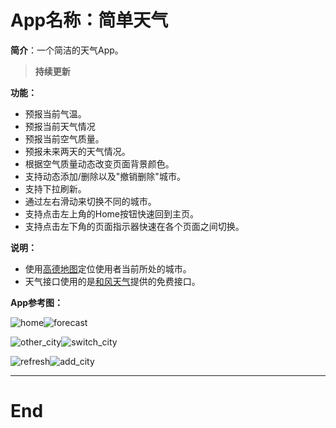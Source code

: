 # App名称：简单天气

**简介**：一个简洁的天气App。

> **持续更新**

**功能：**

* 预报当前气温。
* 预报当前天气情况
* 预报当前空气质量。
* 预报未来两天的天气情况。
* 根据空气质量动态改变页面背景颜色。
* 支持动态添加/删除以及"撤销删除"城市。
* 支持下拉刷新。
* 通过左右滑动来切换不同的城市。
* 支持点击左上角的Home按钮快速回到主页。
* 支持点击左下角的页面指示器快速在各个页面之间切换。

**说明：**

* 使用[高德地图](http://lbs.amap.com/)定位使用者当前所处的城市。
* 天气接口使用的是[和风天气](https://www.heweather.com/)提供的免费接口。

**App参考图：**

![home](readme_img/home.png)![forecast](readme_img/forecast.png)

![other_city](readme_img/other_city.png)![switch_city](readme_img/switch_city.png)

![refresh](readme_img/refresh.png)![add_city](readme_img/add_city.png)

---

# End
